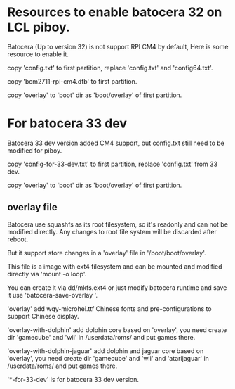 # Resources to enable batocera 32 on LCL piboy.

Batocera (Up to version 32) is not support RPI CM4 by default, Here is some resource to enable it.

copy 'config.txt' to first partition, replace 'config.txt' and 'config64.txt'. 

copy 'bcm2711-rpi-cm4.dtb' to first partition.

copy 'overlay' to 'boot' dir as 'boot/overlay' of first partition.

# For batocera 33 dev

Batocera 33 dev version added CM4 support, but config.txt still need to be modified for piboy.

copy 'config-for-33-dev.txt' to first partition, replace 'config.txt' from 33 dev.

copy 'overlay' to 'boot' dir as 'boot/overlay' of first partition.

## overlay file
Batocera use squashfs as its root filesystem, so it's readonly and can not be modified directly. Any changes to root file system will be discarded after reboot. 

But it support store changes in a 'overlay' file in '/boot/boot/overlay'.

This file is a image with ext4 filesystem and can be mounted and modified directly via 'mount -o loop'.

You can create it via dd/mkfs.ext4 or just modify batocera runtime and save it use 'batocera-save-overlay <size>'.

'overlay' add wqy-microhei.ttf Chinese fonts and pre-configurations to support Chinese display.

'overlay-with-dolphin' add dolphin core based on 'overlay', you need create dir 'gamecube' and 'wii' in /userdata/roms/ and put games there.

'overlay-with-dolphin-jaguar' add dolphin and jaguar core based on 'overlay', you need create dir 'gamecube' and 'wii' and 'atarijaguar' in /userdata/roms/ and put games there.

'\*-for-33-dev' is for batocera 33 dev version.
